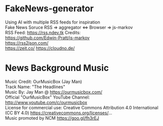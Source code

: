 # FakeNews-generator
Using AI with multiple RSS feeds for inspiration  
Fake News Soruce RSS => aggregator <=> Browser => js-markov  
RSS Feed: https://rss.ndev.tk
Credits:  
https://github.com/Edwin-Pratt/js-markov  
https://rss2json.com/  
https://zeit.co/
https://cloudno.de/

# News Background Music
Music Credit: OurMusicBox (Jay Man)  
Track Name: "The Headlines"  
Music By: Jay Man @ https://ourmusicbox.com/  
Official "OurMusicBox" YouTube Channel: http://www.youtube.com/c/ourmusicbox  
License for commercial use: Creative Commons Attribution 4.0 International (CC BY 4.0) https://creativecommons.org/licenses/...  
Music promoted by NCM https://goo.gl/fh3rEJ
